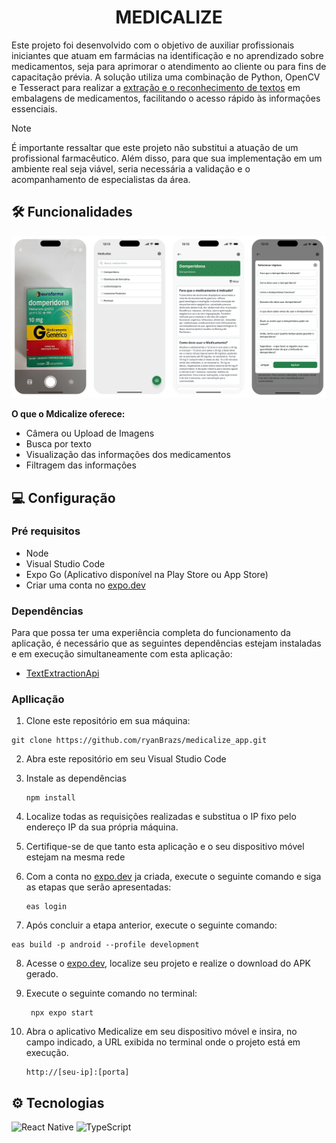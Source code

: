 <h1 align="center">MEDICALIZE</h1>

Este projeto foi desenvolvido com o objetivo de auxiliar profissionais iniciantes que atuam em farmácias na identificação e no aprendizado sobre medicamentos, seja para aprimorar o atendimento ao cliente ou para fins de capacitação prévia. A solução utiliza uma combinação de Python, OpenCV e Tesseract para realizar a [extração e o reconhecimento de textos](https://github.com/ryanBrazs/text-extraction-api) em embalagens de medicamentos, facilitando o acesso rápido às informações essenciais.

> [!NOTE]
> É importante ressaltar que este projeto não substitui a atuação de um profissional farmacêutico. Além disso, para que sua implementação em um ambiente real seja viável, seria necessária a validação e o acompanhamento de especialistas da área.

## :hammer_and_wrench: Funcionalidades

![Main Features](./docs/readme-features.png)

**O que o Mdicalize oferece:**

- Câmera ou Upload de Imagens
- Busca por texto
- Visualização das informações dos medicamentos
- Filtragem das informações

## :computer: Configuração

### Pré requisitos
- Node
- Visual Studio Code
- Expo Go (Aplicativo disponível na Play Store ou App Store)
- Criar uma conta no [expo.dev](https://expo.dev/)

### Dependências
Para que possa ter uma experiência completa do funcionamento da aplicação, é necessário que as seguintes dependências estejam instaladas e em execução simultaneamente com esta aplicação:
- [TextExtractionApi](https://github.com/ryanBrazs/text-extraction-api)

### Apllicação

1. Clone este repositório em sua máquina:
```
git clone https://github.com/ryanBrazs/medicalize_app.git
```

2. Abra este repositório em seu Visual Studio Code

3. Instale as dependências

   ```
   npm install
   ```

4. Localize todas as requisições realizadas e substitua o IP fixo pelo endereço IP da sua própria máquina.

5. Certifique-se de que tanto esta aplicação e o seu dispositivo móvel estejam na mesma rede

6. Com a conta no [expo.dev](https://expo.dev/) ja criada, execute o seguinte comando e siga as etapas que serão apresentadas:
   ```
   eas login
   ```
   
7. Após concluir a etapa anterior, execute o seguinte comando:
  ```
  eas build -p android --profile development
  ```

8. Acesse o [expo.dev](https://expo.dev/), localize seu projeto e realize o download do APK gerado.

9. Execute o seguinte comando no terminal:
   ```
    npx expo start
   ```
10. Abra o aplicativo Medicalize em seu dispositivo móvel e insira, no campo indicado, a URL exibida no terminal onde o projeto está em execução.
    ```
    http://[seu-ip]:[porta]
    ```

## :gear: Tecnologias

![React Native](https://img.shields.io/badge/react--native-%2320232a.svg?style=for-the-badge&logo=react&logoColor=%2361DAFB)
![TypeScript](https://img.shields.io/badge/typescript-%23007ACC.svg?style=for-the-badge&logo=typescript&logoColor=white)&nbsp;
